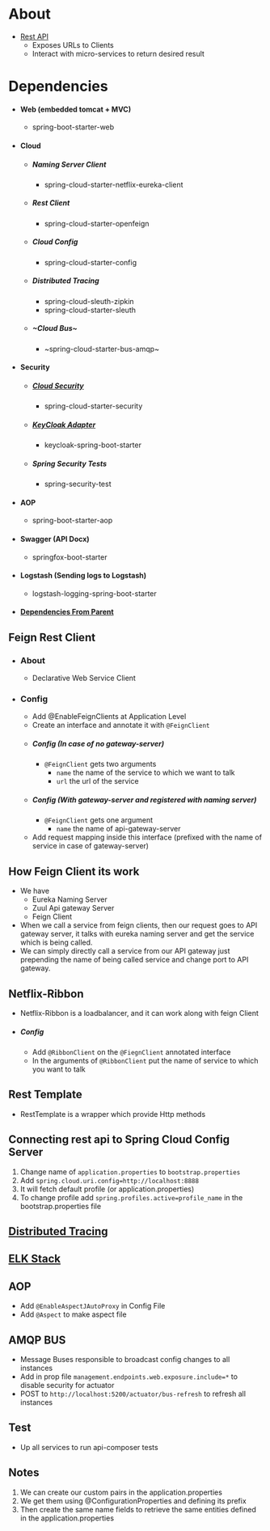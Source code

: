 About
=====
- [Rest API](http://localhost:5200/swagger-ui.html#/exchange-controller)
    - Exposes URLs to Clients
    - Interact with micro-services to return desired result
  
Dependencies
============
- #### Web (embedded tomcat + MVC)
    - spring-boot-starter-web
- #### Cloud
  - ##### Naming Server Client
    - spring-cloud-starter-netflix-eureka-client
  - ##### Rest Client
    - spring-cloud-starter-openfeign
  - ##### Cloud Config
    - spring-cloud-starter-config
  - ##### Distributed Tracing
    - spring-cloud-sleuth-zipkin
    - spring-cloud-starter-sleuth
  - ##### ~Cloud Bus~
    - ~spring-cloud-starter-bus-amqp~
- #### Security
  - ##### [Cloud Security](./../moreinfo.md#Spring-cloud-security-starter)
    - spring-cloud-starter-security
  - ##### [KeyCloak Adapter](https://www.keycloak.org/docs/latest/securing_apps/#_spring_boot_adapter)
    - keycloak-spring-boot-starter
  - ##### Spring Security Tests
    - spring-security-test
- #### AOP
  - spring-boot-starter-aop
- #### Swagger (API Docx)
  - springfox-boot-starter
- #### Logstash (Sending logs to Logstash)
  - logstash-logging-spring-boot-starter
- #### [Dependencies From Parent](./../moreinfo.md#Dependencies-from-parent)

Feign Rest Client
----------------
- ### About
    - Declarative Web Service Client
- ### Config
    - Add @EnableFeignClients at Application Level
    - Create an interface and annotate it with ```@FeignClient```
    - ##### Config (In case of no gateway-server)
        - ```@FeignClient``` gets two arguments 
            -   ```name``` the name of the service to which we want to talk
            -   ```url``` the url of the service
    - ##### Config (With gateway-server and registered with naming server)
        - ```@FeignClient``` gets one argument
            - ```name``` the name of api-gateway-server
    - Add request mapping inside this interface (prefixed with the name of service in case of gateway-server)   

How Feign Client its work
------------
- We have
    - Eureka Naming Server
    - Zuul Api gateway Server
    - Feign Client 
- When we call a service from feign clients, then our request goes to API gateway server, it talks with eureka naming server and get the service which is being called.
- We can simply directly call a service from our API gateway just prepending the name of being called service and change port to API gateway.
    
Netflix-Ribbon
--------------
- Netflix-Ribbon is a loadbalancer, and it can work along with feign Client
- ##### Config
    - Add ```@RibbonClient``` on the ```@FiegnClient``` annotated interface
    - In the arguments of ```@RibbonClient``` put the name of service to which you want to talk

Rest Template
-------------
- RestTemplate is a wrapper which provide Http methods

Connecting rest api to Spring Cloud Config Server
-------------------------------------------------------
1.  Change name of ```application.properties``` to ```bootstrap.properties```
2.  Add ```spring.cloud.uri.config=http://localhost:8888```
3.  It will fetch default profile (or application.properties)
4.  To change profile add ```spring.profiles.active=profile_name``` in the bootstrap.properties file


[Distributed Tracing](./../moreinfo.md#distributed-tracing)
-----------------------------------------------------------
[ELK Stack](./../moreinfo.md#elk-stack)
---------------------------------------

AOP
---
- Add ```@EnableAspectJAutoProxy``` in Config File
- Add ```@Aspect``` to make aspect file

AMQP BUS
----------
- Message Buses responsible to broadcast config changes to all instances
- Add in prop file ```management.endpoints.web.exposure.include=*``` to disable security for actuator
- POST to ```http://localhost:5200/actuator/bus-refresh``` to refresh all instances

Test
----------
- Up all services to run api-composer tests

Notes
-------------

1.  We can create our custom pairs in the application.properties
2.  We get them using @ConfigurationProperties and defining its prefix
3.  Then create the same name fields to retrieve the same entities
    defined in the application.properties
